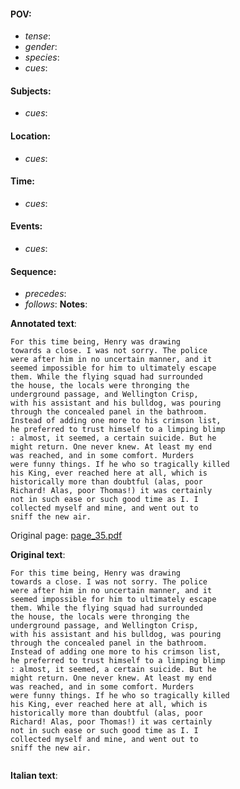 #### POV: 
  - *tense*:
  - *gender*:
  - *species*:
  - *cues*:
#### Subjects:
  - *cues*:
#### Location:
  - *cues*:
#### Time:
  - *cues*:
#### Events:
  - *cues*:
#### Sequence:
  - *precedes*: 
  - *follows*:
**Notes**:


**Annotated text**:
```
For this time being, Henry was drawing 
towards a close. I was not sorry. The police 
were after him in no uncertain manner, and it 
seemed impossible for him to ultimately escape 
them. While the flying squad had surrounded 
the house, the locals were thronging the 
underground passage, and Wellington Crisp, 
with his assistant and his bulldog, was pouring 
through the concealed panel in the bathroom. 
Instead of adding one more to his crimson list, 
he preferred to trust himself to a limping blimp 
: almost, it seemed, a certain suicide. But he 
might return. One never knew. At least my end 
was reached, and in some comfort. Murders 
were funny things. If he who so tragically killed 
his King, ever reached here at all, which is 
historically more than doubtful (alas, poor 
Richard! Alas, poor Thomas!) it was certainly 
not in such ease or such good time as I. I 
collected myself and mine, and went out to 
sniff the new air. 
```

Original page:
[page_35.pdf](https://github.com/vigji/cainjb/blob/main/source_material/pages/page_35.pdf)

**Original text**:
```
For this time being, Henry was drawing 
towards a close. I was not sorry. The police 
were after him in no uncertain manner, and it 
seemed impossible for him to ultimately escape 
them. While the flying squad had surrounded 
the house, the locals were thronging the 
underground passage, and Wellington Crisp, 
with his assistant and his bulldog, was pouring 
through the concealed panel in the bathroom. 
Instead of adding one more to his crimson list, 
he preferred to trust himself to a limping blimp 
: almost, it seemed, a certain suicide. But he 
might return. One never knew. At least my end 
was reached, and in some comfort. Murders 
were funny things. If he who so tragically killed 
his King, ever reached here at all, which is 
historically more than doubtful (alas, poor 
Richard! Alas, poor Thomas!) it was certainly 
not in such ease or such good time as I. I 
collected myself and mine, and went out to 
sniff the new air. 
```

```
```

**Italian text**:
```
```


